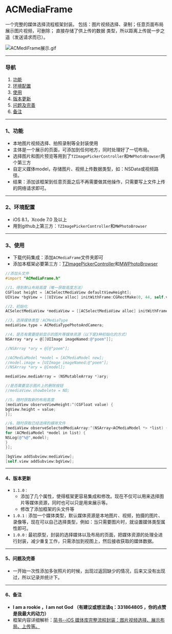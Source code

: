 # ACMediaFrame
一个完整的媒体选择流程框架封装。
包括：图片视频选择、录制；任意页面布局展示图片视频，可删除；
     直接存储了供上传的数据 类型，所以距离上传就一步之遥（发送请求而已）。

![ACMediFrame展示.gif](https://github.com/honeycao/ACMediaFrame/blob/master/ACMediFrame%E5%B1%95%E7%A4%BA.gif)

------

### 导航
1.  [功能](https://github.com/honeycao/ACMediaFrame#1、功能)
2.  [环境配置](https://github.com/honeycao/ACMediaFrame#2、环境配置)
3.  [使用](https://github.com/honeycao/ACMediaFrame#3、使用)
4.  [版本更新](https://github.com/honeycao/ACMediaFrame#4、版本更新)
5.  [问题及完善](https://github.com/honeycao/ACMediaFrame#5、问题及完善)
6.  [备注](https://github.com/honeycao/ACMediaFrame#6、备注)

-------

### 1、功能

* 本地图片视频选择、拍照录制等全封装使用
* 主体是一个展示的页面，可添加到任何地方，同时处理好了一切布局。
* 选择图片和图片预览等用到了`TZImagePickerController`和`MWPhotoBrowser`两个第三方
* 自定义媒体model，存储图片、视频上传数据类型，如：NSData或视频路径。
* 结果：添加该框架到任意页面之后不再需要做其他操作，只需要写上文件上传的网络请求即可。

-------

### 2、环境配置
* iOS 8.1，Xcode 7.0 及以上
* 用到github上第三方：`TZImagePickerController`和`MWPhotoBrowser`

-------

### 3、使用

* 下载代码集成：添加`ACMediaFrame`文件夹即可
* 添加本框架必要第三方：[TZImagePickerController](https://github.com/banchichen/TZImagePickerController)和[MWPhotoBrowser](https://github.com/mwaterfall/MWPhotoBrowser)

```objective-c
//添加头文件
#import "ACMediaFrame.h"

//1、得到默认布局高度（唯一获取高度方法）
CGFloat height = [ACSelectMediaView defaultViewHeight];
UIView *bgView = [[UIView alloc] initWithFrame:CGRectMake(0, 44, self.view.bounds.size.width, height)];

//2、初始化
ACSelectMediaView *mediaView = [[ACSelectMediaView alloc] initWithFrame:CGRectMake(0, 0, bgView.frame.size.width, bgView.frame.size.height)];

//3、选择媒体类型：ACMediaType
mediaView.type = ACMediaTypePhotoAndCamera;

//4、是否有需要提前显示的图片等媒体资源（以下是3种初始化的方式）
NSArray *ary = @[[UIImage imageNamed:@"poem"]];

//NSArray *ary = @[@"poem"];

//ACMediaModel *model = [ACMediaModel new];
//model.image = [UIImage imageNamed:@"poem"];
//NSArray *ary = @[model];

mediaView.mediaArray = (NSMutableArray *)ary;

//是否需要显示图片上的删除按钮
//mediaView.showDelete = NO;

//5、随时获取新的布局高度
[mediaView observeViewHeight:^(CGFloat value) {
bgView.height = value;
}];

//6、随时获取已经选择的媒体文件
[mediaView observeSelectedMediaArray:^(NSArray<ACMediaModel *> *list) {
for (ACMediaModel *model in list) {
NSLog(@"%@",model);
}
}];

[bgView addSubview:mediaView];
[self.view addSubview:bgView];
```

-------

#### 4、版本更新
* `1.1.0` : 
  * 添加了几个属性，使得框架更容易集成和修改。现在不仅可以用来选择图片等媒体资源，同时也可以只是用来展示等。
  * 修改了添加框架的头文件等
* `1.0.1` : 添加一个媒体类型，默认媒体资源是本地图片、视频，拍摄的图片、录像等，现在可以自己选择类型，例如：当只需要图片时，就设置媒体类型属性即可。 
* `1.0.0` : 最初原型，封装的选择媒体以及布局的页面，把媒体资源的处理全进行封装，减少重复工作，只需添加到视图上，然后接收获取的媒体数据。

-------

#### 5、问题及完善

* 一开始一次性添加多张照片的时候，出现过返回缺少的情况，后来又没有出现过，所以记录并统计下。

-------

#### 6、备注

* **I am a rookie ，I am not God （有建议或想法请q：331864805 ，你的点赞是我最大的动力）**
* 框架内容详细解析：[简书--iOS 媒体库完整流程封装：图片视频选择、展示布局、上传等。](http://www.jianshu.com/p/9ff1e8e68a21)
